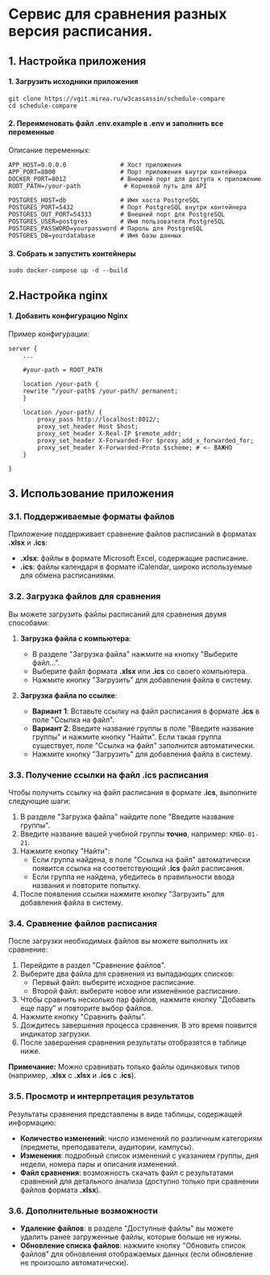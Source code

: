 # Сервис для сравнения разных версия расписания.  

## 1. Настройка приложения
#### 1. Загрузить исходники приложения
```
git clone https://vgit.mirea.ru/w3cassassin/schedule-compare
cd schedule-compare
```
#### 2. Переименовать файл .env.example в .env и заполнить все переменные
Описание переменных:
```
APP_HOST=0.0.0.0               # Хост приложения
APP_PORT=8000                  # Порт приложения внутри контейнера
DOCKER_PORT=8012               # Внешний порт для доступа к приложению
ROOT_PATH=/your-path            # Корневой путь для API

POSTGRES_HOST=db               # Имя хоста PostgreSQL
POSTGRES_PORT=5432             # Порт PostgreSQL внутри контейнера
POSTGRES_OUT_PORT=54333        # Внешний порт для PostgreSQL
POSTGRES_USER=postgres         # Имя пользователя PostgreSQL
POSTGRES_PASSWORD=yourpassword # Пароль для PostgreSQL
POSTGRES_DB=yourdatabase       # Имя базы данных

```
#### 3. Собрать и запустить контейнеры
``` 
sudo docker-compose up -d --build
```
## 2.Настройка nginx
#### 1. Добавить конфигурацию Nginx

Пример конфигурации:
```
server {
    ...

    #your-path = ROOT_PATH

    location /your-path { 
    rewrite ^/your-path$ /your-path/ permanent;
    }

    location /your-path/ {
        proxy_pass http://localhost:8012/; 
        proxy_set_header Host $host;
        proxy_set_header X-Real-IP $remote_addr;
        proxy_set_header X-Forwarded-For $proxy_add_x_forwarded_for;
        proxy_set_header X-Forwarded-Proto $scheme; # <- ВАЖНО
    }

}
```

## 3. Использование приложения

### 3.1. Поддерживаемые форматы файлов

Приложение поддерживает сравнение файлов расписаний в форматах **.xlsx** и **.ics**:

- **.xlsx**: файлы в формате Microsoft Excel, содержащие расписание.
- **.ics**: файлы календаря в формате iCalendar, широко используемые для обмена расписаниями.

### 3.2. Загрузка файлов для сравнения

Вы можете загрузить файлы расписаний для сравнения двумя способами:

1. **Загрузка файла с компьютера**:
   - В разделе "Загрузка файла" нажмите на кнопку "Выберите файл…".
   - Выберите файл формата **.xlsx** или **.ics** со своего компьютера.
   - Нажмите кнопку "Загрузить" для добавления файла в систему.

2. **Загрузка файла по ссылке**:
   - **Вариант 1**: Вставьте ссылку на файл расписания в формате **.ics** в поле "Ссылка на файл".
   - **Вариант 2**: Введите название группы в поле "Введите название группы" и нажмите кнопку "Найти". Если такая группа существует, поле "Ссылка на файл" заполнится автоматически.
   - Нажмите кнопку "Загрузить" для добавления файла в систему.

### 3.3. Получение ссылки на файл **.ics** расписания

Чтобы получить ссылку на файл расписания в формате **.ics**, выполните следующие шаги:

1. В разделе "Загрузка файла" найдите поле "Введите название группы".
2. Введите название вашей учебной группы **точно**, например: `КМБО-01-21`.
3. Нажмите кнопку "Найти":
   - Если группа найдена, в поле "Ссылка на файл" автоматически появится ссылка на соответствующий **.ics** файл расписания.
   - Если группа не найдена, убедитесь в правильности ввода названия и повторите попытку.
4. После появления ссылки нажмите кнопку "Загрузить" для добавления файла в систему.


### 3.4. Сравнение файлов расписания

После загрузки необходимых файлов вы можете выполнить их сравнение:

1. Перейдите в раздел "Сравнение файлов".
2. Выберите два файла для сравнения из выпадающих списков:
   - Первый файл: выберите исходное расписание.
   - Второй файл: выберите новое или изменённое расписание.
3. Чтобы сравнить несколько пар файлов, нажмите кнопку "Добавить еще пару" и повторите выбор файлов.
4. Нажмите кнопку "Сравнить файлы".
5. Дождитесь завершения процесса сравнения. В это время появится индикатор загрузки.
6. После завершения сравнения результаты отобразятся в таблице ниже.

**Примечание:** Можно сравнивать только файлы одинаковых типов (например, **.xlsx** с **.xlsx** и **.ics** с **.ics**).

### 3.5. Просмотр и интерпретация результатов

Результаты сравнения представлены в виде таблицы, содержащей информацию:

- **Количество изменений**: число изменений по различным категориям (предметы, преподаватели, аудитории, кампусы).
- **Изменения**: подробный список изменений с указанием группы, дня недели, номера пары и описания изменений.
- **Файл сравнения**: возможность скачать файл с результатами сравнений для детального анализа (доступно только при сравнении файлов формата **.xlsx**).


### 3.6. Дополнительные возможности

- **Удаление файлов**: в разделе "Доступные файлы" вы можете удалить ранее загруженные файлы, которые больше не нужны.
- **Обновление списка файлов**: нажмите кнопку "Обновить список файлов" для обновления отображаемых данных (если обновление не произошло автоматически).
